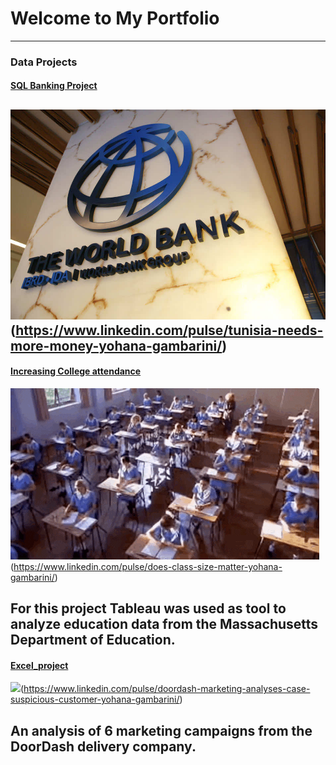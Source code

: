 # Welcome to My Portfolio
---
### Data Projects

#### [SQL Banking Project](https://www.linkedin.com/pulse/tunisia-needs-more-money-yohana-gambarini/)

<img src="images/The-World-Bank.jpg?raw=true"/>(https://www.linkedin.com/pulse/tunisia-needs-more-money-yohana-gambarini/)
---
#### [Increasing College attendance](https://www.linkedin.com/pulse/does-class-size-matter-yohana-gambarini/)

<img src="images/Students class GIF.gif?raw=true"/>(https://www.linkedin.com/pulse/does-class-size-matter-yohana-gambarini/)

For this project Tableau was used as tool to analyze education data from the Massachusetts Department of Education. 
---
 
#### [Excel_project](https://www.linkedin.com/pulse/doordash-marketing-analyses-case-suspicious-customer-yohana-gambarini/)

<img src="images/1671479534257.gif?raw=true"/>(https://www.linkedin.com/pulse/doordash-marketing-analyses-case-suspicious-customer-yohana-gambarini/)

An analysis of 6 marketing campaigns from the DoorDash delivery company.
---

